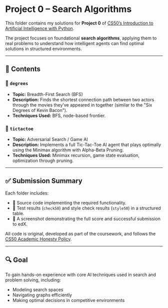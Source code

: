 # Project 0 – Search Algorithms

This folder contains my solutions for **Project 0** of [CS50’s Introduction to Artificial Intelligence with Python](https://learning.edx.org/course/course-v1:HarvardX+CS50AI+1T2020/home).

The project focuses on foundational **search algorithms**, applying them to real problems to understand how intelligent agents can find optimal solutions in structured environments.

---

## 🧠 Contents

### 📁 `degrees`
- **Topic:** Breadth-First Search (BFS)
- **Description:** Finds the shortest connection path between two actors through the movies they’ve appeared in together (similar to the "Six Degrees of Kevin Bacon").
- **Techniques Used:** BFS, node-based frontier.

### 📁 `tictactoe`
- **Topic:** Adversarial Search / Game AI
- **Description:** Implements a full Tic-Tac-Toe AI agent that plays optimally using the Minimax algorithm with Alpha-Beta Pruning.
- **Techniques Used:** Minimax recursion, game state evaluation, optimization through pruning.

---

## ✅ Submission Summary

Each folder includes:
- 📄 Source code implementing the required functionality.
- 🧪 Test results (`check50`) and style check results (`style50`) in a structured table.
- 📸 A screenshot demonstrating the full score and successful submission to edX.

All code is original, developed as part of the coursework, and follows the [CS50 Academic Honesty Policy](https://cs50.harvard.edu/x/honesty/).

---

## 🔍 Goal

To gain hands-on experience with core AI techniques used in search and problem solving, including:
- Modeling search spaces
- Navigating graphs efficiently
- Making optimal decisions in competitive environments
